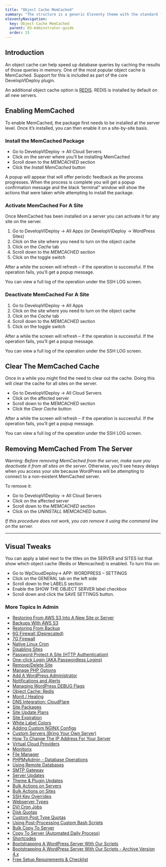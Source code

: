 ```yaml
---
title: "Object Cache MemCached"
summary: "The structure is a generic Eleventy theme with the standard folder and file names."
eleventyNavigation:
  key: Object Cache MemCached
  parent: 03-Adminstrator-guide
  order: 15
---
```

## Introduction

An object cache can help speed up database queries by caching the results of those queries in memory. One of the most popular object cache is MemCached. Support for this is included as part of the core DevelopVIDeploy plugin.

An additional object cache option is [REDIS](https://web.archive.org/web/20240529155730/https://wpclouddeploytation/wpcloud-deploy-admin/object-cache-redis/). REDIS is installed by default on all new servers.

## Enabling MemCached

To enable MemCached, the package first needs to be installed at the server level. Once it’s installed, you can then enable it on a site-by-site basis.

### Install the MemCached Package

*   Go to DevelopVIDeploy → All Cloud Servers
*   Click on the server where you’ll be installing MemCached
*   Scroll down to the _MEMCACHED_ section
*   Click the _Install MemCached_ button

A popup will appear that will offer periodic feedback as the process progresses. When the process is complete you will get a popup confirmation message and the black ‘terminal” window will show the actions that were taken while attempting to install the package.

### Activate MemCached For A Site

Once MemCached has been installed on a server you can activate it for any site on the server.

1.  Go to DevelopVIDeploy → All Apps (or DevelopVIDeploy → WordPress Sites)
2.  Click on the site where you need to turn on the object cache
3.  Click on the _Cache_ tab
4.  Scroll down to the _MEMCACHED_ section
5.  Click on the toggle switch

After a while the screen will refresh – if the operation is successful. If the operation fails, you’ll get a popup message.

You can view a full log of the operation under the SSH LOG screen.

### Deactivate MemCached For A Site

1.  Go to DevelopVIDeploy → All Apps
2.  Click on the site where you need to turn on the object cache
3.  Click on the _Cache_ tab
4.  Scroll down to the _MEMCACHED_ section
5.  Click on the toggle switch

After a while the screen will refresh – if the operation is successful. If the operation fails, you’ll get a popup message.

You can view a full log of the operation under the SSH LOG screen.

## Clear The MemCached Cache

Once in a while you might find the need to clear out the cache. Doing this will clear the cache for all sites on the server.

*   Go to DevelopVIDeploy → All Cloud Servers
*   Click on the affected server
*   Scroll down to the _MEMCACHED_ section
*   Click the _Clear Cache_ button

After a while the screen will refresh – if the operation is successful. If the operation fails, you’ll get a popup message.

You can view a full log of the operation under the SSH LOG screen.

## Removing MemCached From The Server

Warning: _Before removing MemCached from the server, make sure you deactivate it from all sites on the server._ Otherwise, you’ll see heavy delays when you access your site because WordPress will be attempting to connect to a non-existent MemCached server.

To remove it:

*   Go to DevelopVIDeploy → All Cloud Servers
*   Click on the affected server
*   Scroll down to the _MEMCACHED_ section
*   Click on the _UNINSTALL MEMCACHED_ button.

_If this procedure does not work, you can remove it using the command line on the server._

- - -

## Visual Tweaks

You can apply a label next to the titles on the SERVER and SITES list that show which object cache (Redis or Memcached) is enabled. To turn this on:

*   Go to WpCloudDeploy→ APP: WORDPRESS – SETTINGS
*   Click on the GENERAL tab on the left side
*   Scroll down to the LABELS section
*   Enable the SHOW THE OBJECT SERVER label checkbox
*   Scroll down and click the SAVE SETTINGS button.

### More Topics In Admin

*   [Restoring From AWS S3 Into A New Site or Server](https://web.archive.org/web/20240529155730/https://wpclouddeploytation/tips-techniques-education/restoring-from-s3-into-a-new-site-or-server/)
*   [Backups With AWS S3](https://web.archive.org/web/20240529155730/https://wpclouddeploytation/wpcloud-deploy-admin/backups-with-aws-s3/)
*   [Restoring From Backup](https://web.archive.org/web/20240529155730/https://wpclouddeploytation/wpcloud-deploy-admin/restoring-from-backup/)
*   [6G Firewall (Deprecated)](https://web.archive.org/web/20240529155730/https://wpclouddeploytation/wpcloud-deploy-admin/6g-firewall/)
*   [7G Firewall](https://web.archive.org/web/20240529155730/https://wpclouddeploytation/wpcloud-deploy-admin/7g-firewall/)
*   [Native Linux Cron](https://web.archive.org/web/20240529155730/https://wpclouddeploytation/wpcloud-deploy-admin/native-linux-cron/)
*   [Disabling Sites](https://web.archive.org/web/20240529155730/https://wpclouddeploytation/wpcloud-deploy-admin/disabling-sites/)
*   [Password Protect A Site (HTTP Authentication)](https://web.archive.org/web/20240529155730/https://wpclouddeploytation/wpcloud-deploy-admin/add-basic-password-protection-to-a-site-http-authentication/)
*   [One-click Login (AKA Passwordless Logins)](https://web.archive.org/web/20240529155730/https://wpclouddeploytation/wpcloud-deploy-admin/one-click-login-aka-passwordless-logins/)
*   [Remove/Delete Site](https://web.archive.org/web/20240529155730/https://wpclouddeploytation/wpcloud-deploy-admin/remove-delete-site/)
*   [Manage PHP Options](https://web.archive.org/web/20240529155730/https://wpclouddeploytation/wpcloud-deploy-admin/manage-php-options/)
*   [Add A WordPress Administrator](https://web.archive.org/web/20240529155730/https://wpclouddeploytation/wpcloud-deploy-admin/add-a-wordpress-administrator/)
*   [Notifications and Alerts](https://web.archive.org/web/20240529155730/https://wpclouddeploytation/wpcloud-deploy-admin/notifications/)
*   [Managing WordPress DEBUG Flags](https://web.archive.org/web/20240529155730/https://wpclouddeploytation/wpcloud-deploy-admin/managing-wordpress-debug-flags/)
*   [Object Cache: Redis](https://web.archive.org/web/20240529155730/https://wpclouddeploytation/wpcloud-deploy-admin/object-cache-redis/)
*   [Monit / Healing](https://web.archive.org/web/20240529155730/https://wpclouddeploytation/wpcloud-deploy-admin/monit-healing/)
*   [DNS Integration: CloudFlare](https://web.archive.org/web/20240529155730/https://wpclouddeploytation/wpcloud-deploy-admin/dns-integration-cloudflare/)
*   [Site Packages](https://web.archive.org/web/20240529155730/https://wpclouddeploytation/wpcloud-deploy-admin/site-packages/)
*   [Site Update Plans](https://web.archive.org/web/20240529155730/https://wpclouddeploytation/wpcloud-deploy-admin/site-update-plans/)
*   [Site Expiration](https://web.archive.org/web/20240529155730/https://wpclouddeploytation/wpcloud-deploy-admin/site-expiration/)
*   [White Label Colors](https://web.archive.org/web/20240529155730/https://wpclouddeploytation/wpcloud-deploy-admin/white-label-colors/)
*   [Adding Custom NGINX Configs](https://web.archive.org/web/20240529155730/https://wpclouddeploytation/wpcloud-deploy-admin/adding-custom-nginx-configs/)
*   [Custom Servers (Bring Your Own Server)](https://web.archive.org/web/20240529155730/https://wpclouddeploytation/wpcloud-deploy-admin/custom-servers-bring-your-own-server/)
*   [How To Change The IP Address For Your Server](https://web.archive.org/web/20240529155730/https://wpclouddeploytation/wpcloud-deploy-admin/how-to-change-the-ip-address-for-your-server/)
*   [Virtual Cloud Providers](https://web.archive.org/web/20240529155730/https://wpclouddeploytation/wpcloud-deploy-admin/virtual-cloud-providers/)
*   [Monitorix](https://web.archive.org/web/20240529155730/https://wpclouddeploytation/wpcloud-deploy-admin/monitorix/)
*   [File Manager](https://web.archive.org/web/20240529155730/https://wpclouddeploytation/wpcloud-deploy-admin/file-manager/)
*   [PHPMyAdmin - Database Operations](https://web.archive.org/web/20240529155730/https://wpclouddeploytation/wpcloud-deploy-admin/phpmyadmin-database-operations/)
*   [Using Remote Databases](https://web.archive.org/web/20240529155730/https://wpclouddeploytation/wpcloud-deploy-admin/using-remote-databases/)
*   [SMTP Gateway](https://web.archive.org/web/20240529155730/https://wpclouddeploytation/wpcloud-deploy-admin/smtp-gateway/)
*   [Server Updates](https://web.archive.org/web/20240529155730/https://wpclouddeploytation/wpcloud-deploy-admin/server-updates/)
*   [Theme & Plugin Updates](https://web.archive.org/web/20240529155730/https://wpclouddeploytation/wpcloud-deploy-admin/theme-plugin-updates/)
*   [Bulk Actions on Servers](https://web.archive.org/web/20240529155730/https://wpclouddeploytation/wpcloud-deploy-admin/bulk-actions-on-servers/)
*   [Bulk Actions on Sites](https://web.archive.org/web/20240529155730/https://wpclouddeploytation/wpcloud-deploy-admin/bulk-actions-on-sites/)
*   [SSH Key Overrides](https://web.archive.org/web/20240529155730/https://wpclouddeploytation/wpcloud-deploy-admin/ssh-key-overrides/)
*   [Webserver Types](https://web.archive.org/web/20240529155730/https://wpclouddeploytation/wpcloud-deploy-admin/webserver-types/)
*   [DVI Cron Jobs](https://web.archive.org/web/20240529155730/https://wpclouddeploytation/wpcloud-deploy-admin/wpcd-cron-jobs/)
*   [Disk Quotas](https://web.archive.org/web/20240529155730/https://wpclouddeploytation/wpcloud-deploy-admin/disk-quotas/)
*   [Custom Post Type Quotas](https://web.archive.org/web/20240529155730/https://wpclouddeploytation/wpcloud-deploy-admin/custom-post-type-quotas/)
*   [Using Post-Processing Custom Bash Scripts](https://web.archive.org/web/20240529155730/https://wpclouddeploytation/wpcloud-deploy-admin/using-post-processing-custom-bash-scripts/)
*   [Bulk Copy To Server](https://web.archive.org/web/20240529155730/https://wpclouddeploytation/wpcloud-deploy-admin/bulk-copy-to-server/)
*   [Copy To Server (Automated Daily Process)](https://web.archive.org/web/20240529155730/https://wpclouddeploytation/wpcloud-deploy-admin/copy-to-server-automated-daily-process/)
*   [Shortcodes](https://web.archive.org/web/20240529155730/https://wpclouddeploytation/wpcloud-deploy-admin/shortcodes/)
*   [Bootstrapping A WordPress Server With Our Scripts](https://web.archive.org/web/20240529155730/https://wpclouddeploytation/wpcloud-deploy-admin/bootstrapping-a-wordpress-server-with-our-scripts/)
*   [Bootstrapping A WordPress Server With Our Scripts - Archive Version 4.x](https://web.archive.org/web/20240529155730/https://wpclouddeploytation/wpcloud-deploy-admin/bootstrapping-a-wordpress-server-with-our-scripts-version-4-x/)
*   [Free Setup Requirements & Checklist](https://web.archive.org/web/20240529155730/https://wpclouddeploytation/wpcloud-deploy-admin/free-setup-requirements-checklist/)
